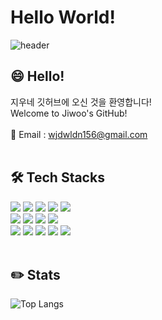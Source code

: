 # Hello World!

![header](https://capsule-render.vercel.app/api?type=wave&color=auto&height=300&section=header&text=Jiwoo%20Jeong&fontSize=90)


## 😄 Hello!
지우네 깃허브에 오신 것을 환영합니다!<br>
Welcome to Jiwoo's GitHub!
<br><br>
📧 Email : wjdwldn156@gmail.com
<br><br>


## 🛠️ Tech Stacks
<img src="https://img.shields.io/badge/Github-181717?style=flat&logo=Github&logoColor=white">
<img src="https://img.shields.io/badge/HTML5-E34F26?style=flat&logo=HTML5&logoColor=white">
<img src="https://img.shields.io/badge/CSS3-1572B6?style=flat&logo=CSS3&logoColor=white">
<img src="https://img.shields.io/badge/PHP-777BB4?style=flat&logo=Eslint&logoColor=white">
<img src="https://img.shields.io/badge/MySQL-4479A1?style=flat&logo=MySQL&logoColor=white">
<br>
<img src="https://img.shields.io/badge/MariaDB-003545?style=flat&logo=MariaDB&logoColor=white">
<img src="https://img.shields.io/badge/Laravel-FF2D20?style=flate&logo=Eslint&logoColor=white">
<img src="https://img.shields.io/badge/Javascript-F7DF1E?style=flat&logo=Javascript&logoColor=white">
<img src="https://img.shields.io/badge/Node.js-339933?style=flat&logo=Node.js&logoColor=white">
<br>
<img src="https://img.shields.io/badge/Vue.js-4FC08D?style=flat&logo=Vue.js&logoColor=white">
<img src="https://img.shields.io/badge/Bootstrap-7952B3?style=flat&logo=Bootstrap&logoColor=white">
<img src="https://img.shields.io/badge/Notion-000000?style=flat&logo=Notion&logoColor=white">
<img src="https://img.shields.io/badge/Slack-4A154B?style=flat&logo=Slack&logoColor=white">
<img src="https://img.shields.io/badge/Figma-F24E1E?style=flat&logo=Figma&logoColor=white">
<br><br>


## ✏️ Stats
![Top Langs](https://github-readme-stats.vercel.app/api/top-langs/?username=jiwooo156&layout=compact)
<br><br>
